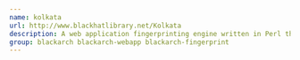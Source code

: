 ```yaml
---
name: kolkata
url: http://www.blackhatlibrary.net/Kolkata
description: A web application fingerprinting engine written in Perl that combines cryptography with IDS evasion.
group: blackarch blackarch-webapp blackarch-fingerprint
---
```


